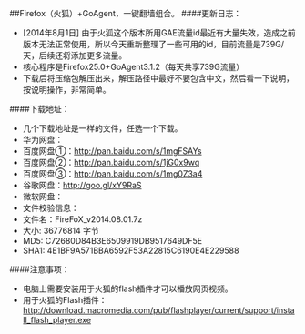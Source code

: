 ##Firefox（火狐）+GoAgent，一键翻墙组合。
####更新日志：
* [2014年8月1日] 由于火狐这个版本所用GAE流量id最近有大量失效，造成之前版本无法正常使用，所以今天重新整理了一些可用的id，目前流量是739G/天，后续还将添加更多流量。
* 核心程序是Firefox25.0+GoAgent3.1.2（每天共享739G流量）
* 下载后将压缩包解压出来，解压路径中最好不要包含中文，然后看一下说明，按说明操作，非常简单。

####下载地址：
* 几个下载地址是一样的文件，任选一个下载。
* 华为网盘：
* 百度网盘①：http://pan.baidu.com/s/1mgFSAYs
* 百度网盘②：http://pan.baidu.com/s/1jG0x9wq
* 百度网盘③：http://pan.baidu.com/s/1mg0Z3a4
* 谷歌网盘：http://goo.gl/xY9RaS
* 微软网盘：
* 文件校验信息：
* 文件名：FireFoX_v2014.08.01.7z
* 大小: 36776814 字节
* MD5: C72680D84B3E6509919DB9517649DF5E
* SHA1: 4E1BF9A571BBA6592F53A22815C6190E4E229588

####注意事项：
* 电脑上需要安装用于火狐的flash插件才可以播放网页视频。
* 用于火狐的Flash插件：http://download.macromedia.com/pub/flashplayer/current/support/install_flash_player.exe